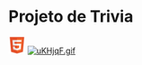 # Projeto de Trivia

<img height="30" src="https://raw.githubusercontent.com/devicons/devicon/master/icons/html5/html5-original.svg">
<a href="https://im.ge/i/uKHjqF"><img src="https://i.im.ge/2022/07/07/uKHjqF.gif" alt="uKHjqF.gif" border="0"></a>
